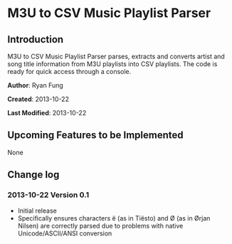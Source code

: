 M3U to CSV Music Playlist Parser
================================

Introduction
------------

M3U to CSV Music Playlist Parser parses, extracts and converts artist and song title information from M3U playlists into CSV playlists.
The code is ready for quick access through a console.

**Author**: Ryan Fung

**Created**: 2013-10-22

**Last Modified**: 2013-10-22


Upcoming Features to be Implemented
-----------------------------------
None


Change log
----------
### 2013-10-22 Version 0.1
* Initial release
* Specifically ensures characters ë (as in Tiësto) and Ø (as in Ørjan Nilsen) are correctly parsed due to problems with native Unicode/ASCII/ANSI conversion